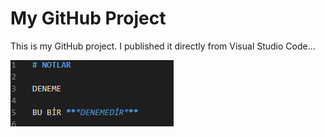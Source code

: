 # My GitHub Project

This is my GitHub project. I published it directly from Visual Studio Code...

![test](./assets/img/1.PNG)